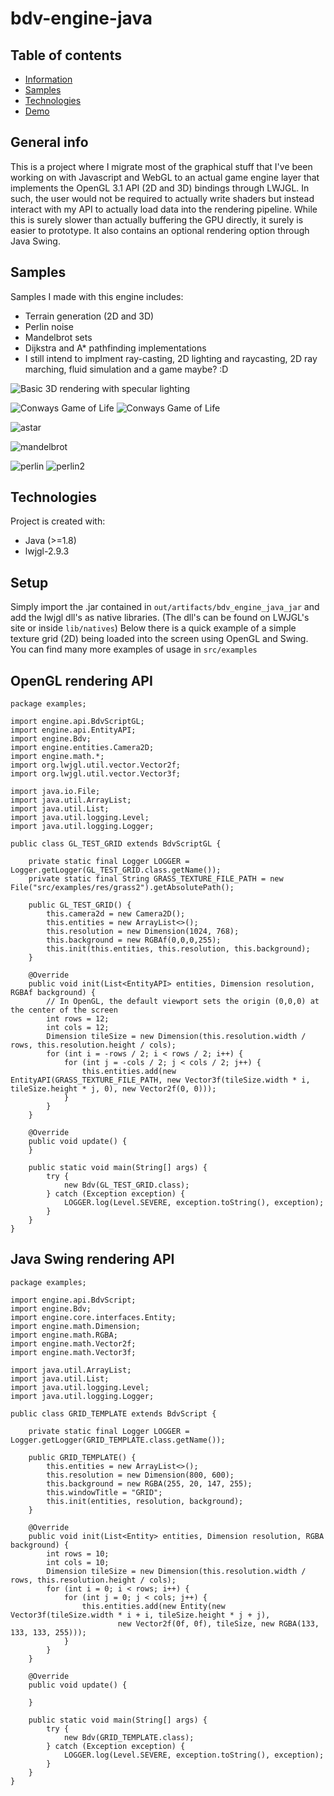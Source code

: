 # bdv-engine-java

## Table of contents
* [Information](#general-info)
* [Samples](#samples)
* [Technologies](#technologies)
* [Demo](#setup)

## General info
This is a project where I migrate most of the graphical stuff that I've been working on with Javascript and WebGL to an actual game engine layer that implements the OpenGL 3.1 API (2D and 3D) bindings through LWJGL. In such, the user would not be required to actually write shaders but instead interact with my API to actually load data into the rendering pipeline. While this is surely slower than actually buffering the GPU directly, it surely is easier to prototype. It also contains an optional rendering option through Java Swing.

## Samples
Samples I made with this engine includes:

- Terrain generation (2D and 3D)
- Perlin noise
- Mandelbrot sets
- Dijkstra and A* pathfinding implementations
- I still intend to implment ray-casting, 2D lighting and raycasting, 2D ray marching, fluid simulation and a game maybe? :D

![Basic 3D rendering with specular lighting](./samples/basic.gif)

![Conways Game of Life](./samples/conways.gif)
![Conways Game of Life](./samples/conways2.gif)

![astar](./samples/astar.gif)

![mandelbrot](./samples/mandelbrot.gif)

![perlin](./samples/perlin.PNG)
![perlin2](./samples/perlin2.gif)



	
## Technologies
Project is created with:
* Java (>=1.8)
* lwjgl-2.9.3
	
## Setup
Simply import the .jar contained in `out/artifacts/bdv_engine_java_jar` and add the lwjgl dll's as native libraries. (The dll's can be found on LWJGL's site or inside `lib/natives`)
Below there is a quick example of a simple texture grid (2D) being loaded into the screen using OpenGL and Swing. You can find many more examples of usage in `src/examples`

## OpenGL rendering API
```
package examples;

import engine.api.BdvScriptGL;
import engine.api.EntityAPI;
import engine.Bdv;
import engine.entities.Camera2D;
import engine.math.*;
import org.lwjgl.util.vector.Vector2f;
import org.lwjgl.util.vector.Vector3f;

import java.io.File;
import java.util.ArrayList;
import java.util.List;
import java.util.logging.Level;
import java.util.logging.Logger;

public class GL_TEST_GRID extends BdvScriptGL {

    private static final Logger LOGGER = Logger.getLogger(GL_TEST_GRID.class.getName());
    private static final String GRASS_TEXTURE_FILE_PATH = new File("src/examples/res/grass2").getAbsolutePath();

    public GL_TEST_GRID() {
        this.camera2d = new Camera2D();
        this.entities = new ArrayList<>();
        this.resolution = new Dimension(1024, 768);
        this.background = new RGBAf(0,0,0,255);
        this.init(this.entities, this.resolution, this.background);
    }

    @Override
    public void init(List<EntityAPI> entities, Dimension resolution, RGBAf background) {
        // In OpenGL, the default viewport sets the origin (0,0,0) at the center of the screen
        int rows = 12;
        int cols = 12;
        Dimension tileSize = new Dimension(this.resolution.width / rows, this.resolution.height / cols);
        for (int i = -rows / 2; i < rows / 2; i++) {
            for (int j = -cols / 2; j < cols / 2; j++) {
                this.entities.add(new EntityAPI(GRASS_TEXTURE_FILE_PATH, new Vector3f(tileSize.width * i, tileSize.height * j, 0), new Vector2f(0, 0)));
            }
        }
    }

    @Override
    public void update() {
    }

    public static void main(String[] args) {
        try {
            new Bdv(GL_TEST_GRID.class);
        } catch (Exception exception) {
            LOGGER.log(Level.SEVERE, exception.toString(), exception);
        }
    }
}
```

## Java Swing rendering API

```
package examples;

import engine.api.BdvScript;
import engine.Bdv;
import engine.core.interfaces.Entity;
import engine.math.Dimension;
import engine.math.RGBA;
import engine.math.Vector2f;
import engine.math.Vector3f;

import java.util.ArrayList;
import java.util.List;
import java.util.logging.Level;
import java.util.logging.Logger;

public class GRID_TEMPLATE extends BdvScript {

    private static final Logger LOGGER = Logger.getLogger(GRID_TEMPLATE.class.getName());

    public GRID_TEMPLATE() {
        this.entities = new ArrayList<>();
        this.resolution = new Dimension(800, 600);
        this.background = new RGBA(255, 20, 147, 255);
        this.windowTitle = "GRID";
        this.init(entities, resolution, background);
    }

    @Override
    public void init(List<Entity> entities, Dimension resolution, RGBA background) {
        int rows = 10;
        int cols = 10;
        Dimension tileSize = new Dimension(this.resolution.width / rows, this.resolution.height / cols);
        for (int i = 0; i < rows; i++) {
            for (int j = 0; j < cols; j++) {
                this.entities.add(new Entity(new Vector3f(tileSize.width * i + i, tileSize.height * j + j),
                        new Vector2f(0f, 0f), tileSize, new RGBA(133, 133, 133, 255)));
            }
        }
    }

    @Override
    public void update() {

    }

    public static void main(String[] args) {
        try {
            new Bdv(GRID_TEMPLATE.class);
        } catch (Exception exception) {
            LOGGER.log(Level.SEVERE, exception.toString(), exception);
        }
    }
}
```
